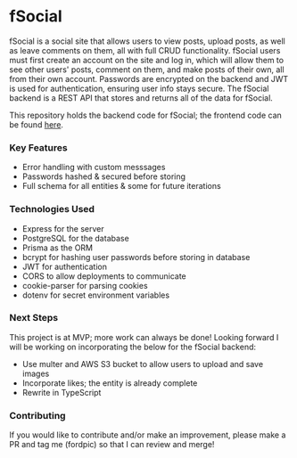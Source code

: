 # fSocial

fSocial is a social site that allows users to view posts, upload posts, as well as leave comments on them, all with full CRUD functionality. fSocial users must first create an account on the site and log in, which will allow them to see other users' posts, comment on them, and make posts of their own, all from their own account. Passwords are encrypted on the backend and JWT is used for authentication, ensuring user info stays secure. The fSocial backend is a REST API that stores and returns all of the data for fSocial. 

This repository holds the backend code for fSocial; the frontend code can be found [here]().

### Key Features

- Error handling with custom messsages
- Passwords hashed & secured before storing
- Full schema for all entities & some for future iterations

### Technologies Used

- Express for the server
- PostgreSQL for the database
- Prisma as the ORM
- bcrypt for hashing user passwords before storing in database
- JWT for authentication
- CORS to allow deployments to communicate
- cookie-parser for parsing cookies
- dotenv for secret environment variables

### Next Steps

This project is at MVP; more work can always be done! Looking forward I will be working on incorporating the below for the fSocial backend:

- Use multer and AWS S3 bucket to allow users to upload and save images
- Incorporate likes; the entity is already complete
- Rewrite in TypeScript

### Contributing

If you would like to contribute and/or make an improvement, please make a PR and tag me (fordpic) so that I can review and merge!

